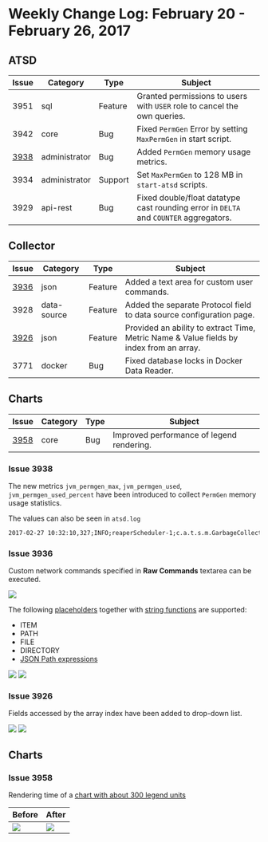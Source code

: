# Weekly Change Log: February 20 - February 26, 2017

## ATSD

| Issue| Category    | Type    | Subject                                                                              |
|------|-------------|---------|--------------------------------------------------------------------------------------|
| 3951 | sql         | Feature | Granted permissions to users with `USER` role to cancel the own queries.                             |
| 3942 | core        | Bug     | Fixed `PermGen` Error by setting `MaxPermGen` in start script.                                   |
| [3938](#issue-3938) | administrator       | Bug     | Added `PermGen` memory usage metrics.                                     |
| 3934 | administrator       | Support | Set `MaxPermGen` to 128 MB in `start-atsd` scripts.                           |
| 3929 | api-rest    | Bug     | Fixed double/float datatype cast rounding error in `DELTA` and `COUNTER` aggregators. |

## Collector

| Issue| Category    | Type    | Subject                                                                              |
|------|-------------|---------|--------------------------------------------------------------------------------------|
| [3936](#issue-3936) | json        | Feature | Added a text area for custom user commands.                                    |
| 3928 | data-source | Feature | Added the separate Protocol field to data source configuration page. |
| [3926](#issue-3926) | json        | Feature | Provided an ability to extract Time, Metric Name & Value fields by index from an array. |
| 3771 | docker      | Bug     | Fixed database locks in Docker Data Reader.                                        |

## Charts

| Issue| Category    | Type    | Subject                                                                              |
|------|-------------|---------|--------------------------------------------------------------------------------------|
| [3958](#issue-3958) | core   | Bug | Improved performance of legend rendering.                                    |

### Issue 3938

The new metrics `jvm_permgen_max`, `jvm_permgen_used`, `jvm_permgen_used_percent` have been introduced to collect `PermGen` memory usage statistics.

The values can also be seen in `atsd.log`

```txt
2017-02-27 10:32:10,327;INFO;reaperScheduler-1;c.a.t.s.m.GarbageCollectionPoller;Memory Pool="Code Cache" type="Non-heap memory": 9 mb, Memory Pool="PS Eden Space" type="Heap memory": 484 mb, Memory Pool="PS Survivor Space" type="Heap memory": 9 mb, Memory Pool="PS Old Gen" type="Heap memory": 103 mb, Memory Pool="PS Perm Gen" type="Non-heap memory": 63 mb
```

### Issue 3936

Custom network commands specified in **Raw Commands** textarea can be executed.

![](./Images/Figure_01.png)

The following [placeholders](https://axibase.com/docs/axibase-collector/jobs/json.html#placeholders) together with [string functions](https://axibase.com/docs/axibase-collector/jobs/json.html) are supported:

* ITEM
* PATH
* FILE
* DIRECTORY
* [JSON Path expressions](https://github.com/jayway/JsonPath#operators)

![](./Images/Figure_02.png)
![](./Images/Figure_03.png)

### Issue 3926

Fields accessed by the array index have been added to drop-down list.

![](./Images/Figure_04.png)
![](./Images/Figure_05.png)

## Charts

### Issue 3958

Rendering time of a [chart with about 300 legend units](https://apps.axibase.com/chartlab/259e3907)

| Before | After |
|--------|-------|
|![](./Images/Figure_06.png) | ![](./Images/Figure_07.png) |
